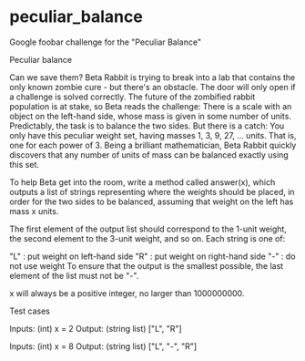 # peculiar_balance
Google foobar challenge for the "Peculiar Balance"

Peculiar balance

Can we save them? Beta Rabbit is trying to break into a lab that contains the only known zombie cure - but there's an obstacle. The door will only open if a challenge is solved correctly. The future of the zombified rabbit population is at stake, so Beta reads the challenge: There is a scale with an object on the left-hand side, whose mass is given in some number of units. Predictably, the task is to balance the two sides. But there is a catch: You only have this peculiar weight set, having masses 1, 3, 9, 27, ... units. That is, one for each power of 3. Being a brilliant mathematician, Beta Rabbit quickly discovers that any number of units of mass can be balanced exactly using this set.

To help Beta get into the room, write a method called answer(x), which outputs a list of strings representing where the weights should be placed, in order for the two sides to be balanced, assuming that weight on the left has mass x units.

The first element of the output list should correspond to the 1-unit weight, the second element to the 3-unit weight, and so on. Each string is one of:

"L" : put weight on left-hand side
"R" : put weight on right-hand side
"-" : do not use weight
To ensure that the output is the smallest possible, the last element of the list must not be "-".

x will always be a positive integer, no larger than 1000000000.

Test cases

Inputs: (int) x = 2
Output: (string list) ["L", "R"]

Inputs: (int) x = 8
Output: (string list) ["L", "-", "R"]
